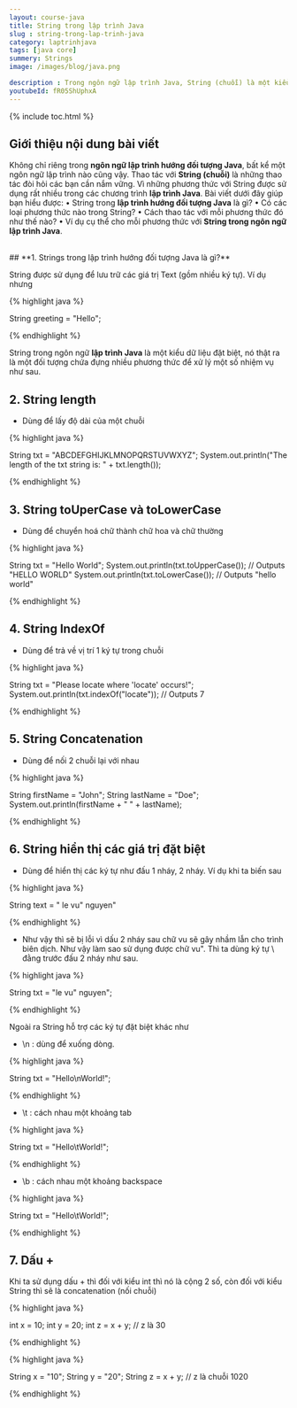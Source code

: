 ```yaml
---
layout: course-java
title: String trong lập trình Java
slug : string-trong-lap-trinh-java
category: laptrinhjava
tags: [java core]
summery: Strings  
image: /images/blog/java.png

description : Trong ngôn ngữ lập trình Java, String (chuỗi) là một kiểu dữ liệu đặc biệt, về cơ bản nó là một đối tượng chứa nhiều phương thức để xử lí các nhiệm vụ bao gồm lấy độ dài chuỗi, chuyển hoá chữ thành chữ hoa và chữ thường, trả về vị trí một kí tự trong chuỗi, nối hai chuỗi lại với nhau, hiển thị các giá trị đặc biệt. Cụ thể mỗi phương thức được thao tác như thế nào với String trong ngôn ngữ Java sẽ được làm rõ thông qua các hình ảnh ví dụ cụ thể trong bài viết.
youtubeId: fR05ShUphxA
---
```


{% include toc.html %}

## **Giới thiệu nội dung bài viết**

Không chỉ riêng trong <b>ngôn ngữ lập trình hướng đối tượng Java</b>, bất kể một ngôn ngữ lập trình nào cũng vậy. Thao tác với <b>String (chuỗi)</b> là những thao tác đòi hỏi các bạn cần nắm vững. Vì những phương thức với String được sử dụng rất nhiều trong các chương trình <b>lập trình Java</b>. 
Bài viết dưới đây giúp bạn hiểu được:
•	String trong <b>lập trình hướng đối tượng Java</b> là gì? 
•	Có các loại phương thức nào trong String? 
•	Cách thao tác với mỗi phương thức đó như thế nào? 
•	Ví dụ cụ thể cho mỗi phương thức với <b>String trong ngôn ngữ lập trình Java</b>.



<br>
## **1. Strings trong lập trình hướng đối tượng Java là gì?**

String được sử dụng để lưu trữ các giá trị Text (gồm nhiều ký tự). Ví dụ nhưng 

{% highlight java  %}

String greeting = "Hello";

{% endhighlight %}

String trong ngôn ngữ <b>lập trình Java</b> là một kiểu dữ liệu đặt biệt, nó thật ra là một đối tượng chứa đựng nhiều phương thức để xử lý một số nhiệm vụ như sau.

## **2. String length**

- Dùng để lấy độ dài của một chuỗi

{% highlight java  %}

String txt = "ABCDEFGHIJKLMNOPQRSTUVWXYZ";
System.out.println("The length of the txt string is: " + txt.length());

{% endhighlight %}


## **3. String toUperCase và toLowerCase**

- Dùng để chuyển hoá chữ thành chữ hoa và chữ thường

{% highlight java  %}

String txt = "Hello World";
System.out.println(txt.toUpperCase());   // Outputs "HELLO WORLD"
System.out.println(txt.toLowerCase());   // Outputs "hello world"

{% endhighlight %}

## **4. String IndexOf**

- Dùng để trả về vị trí 1 ký tự trong chuỗi

{% highlight java  %}

String txt = "Please locate where 'locate' occurs!";
System.out.println(txt.indexOf("locate")); // Outputs 7

{% endhighlight %}

## **5. String Concatenation**

- Dùng để nối 2 chuỗi lại với nhau

{% highlight java  %}

String firstName = "John";
String lastName = "Doe";
System.out.println(firstName + " " + lastName);

{% endhighlight %}

## **6. String hiển thị các giá trị đặt biệt**

- Dùng để hiển thị các ký tự như đấu 1 nháy, 2 nháy. Ví dụ khi ta biến sau 

{% highlight java  %}

String text = " le vu" nguyen"

{% endhighlight %}

- Như vậy thì sẽ bị lỗi vì dấu 2 nháy sau chữ vu sẽ gây nhầm lẫn cho trình biên dịch. Như vậy làm sao sử dụng được chữ vu". Thì ta dùng ký tự \ đằng trước đấu 2 nháy như sau.

{% highlight java  %}

String txt = "le vu\" nguyen";

{% endhighlight %}

Ngoài ra String hỗ trợ các ký tự đặt biệt khác như

- \n : dùng để xuống dòng.

{% highlight java  %}

String txt = "Hello\nWorld!";

{% endhighlight %}


- \t : cách nhau một khoảng tab

{% highlight java  %}

 String txt = "Hello\tWorld!";

{% endhighlight %}
- \b : cách nhau một khoảng backspace

{% highlight java  %}

String txt = "Hello\tWorld!";

{% endhighlight %}


## **7. Dấu +**

Khi ta sử dụng dấu + thì đối với kiểu int thì nó là cộng 2 số, còn đối với kiểu String thì sẽ là concatenation (nối chuỗi)

{% highlight java  %}

int x = 10;
int y = 20;
int z = x + y;      // z là 30

{% endhighlight %}

{% highlight java  %}

String x = "10";
String y = "20";
String z = x + y;   // z là chuỗi 1020 

{% endhighlight %}


